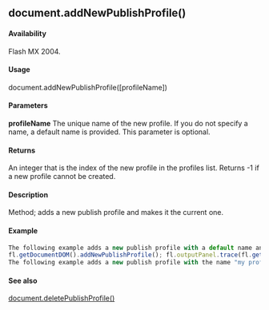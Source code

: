## document.addNewPublishProfile()

#### Availability

Flash MX 2004.

#### Usage

document.addNewPublishProfile(\[profileName\])

#### Parameters

**profileName** The unique name of the new profile. If you do not specify a name, a default name is provided. This parameter is optional.

#### Returns

An integer that is the index of the new profile in the profiles list. Returns -1 if a new profile cannot be created.

#### Description

Method; adds a new publish profile and makes it the current one.

#### Example

```javascript
The following example adds a new publish profile with a default name and then displays the name of the profile in the Output panel:
fl.getDocumentDOM().addNewPublishProfile(); fl.outputPanel.trace(fl.getDocumentDOM().currentPublishProfile);
The following example adds a new publish profile with the name "my profile": fl.getDocumentDOM().addNewPublishProfile("my profile");

```
#### See also

[document.deletePublishProfile()](#_bookmark166)
